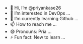 - 👋 Hi, I’m @priyankase26
- 👀 I’m interested in DevOps ...
- 🌱 I’m currently learning Github ...
- 📫 How to reach me ...
- 😄 Pronouns: Pria ...
- ⚡ Fun fact: New to learn ...

<!---
priyankase26/priyankase26 is a ✨ special ✨ repository because its `README.md` (this file) appears on your GitHub profile.
You can click the Preview link to take a look at your changes.
--->
